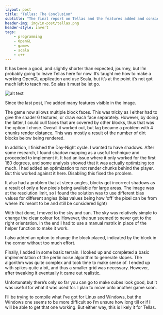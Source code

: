 ```yaml
---
layout: post
title: "Tellas: The Conclusion"
subtitle: "The final report on Tellas and the features added and considered since the initial post."
header-img: img/in-post/tellas.png
header-style: invert
tags:
    - programming
    - OpenGL
    - games
    - scala
    - c++
---
```


It has been a good, and slightly shorter than expected, journey, but I’m probably going to leave Tellas here for now. It’s taught me how to make a working OpenGL application and use Scala, but it’s at the point it’s not got much left to teach me. So alas it must be let go.

![alt text](https://black-photon.github.io/images/tellas-sharp.png "A view of Tellas in the last version")

Since the last post, I’ve added many features visible in the image.

The game now allows multiple block faces. This was tricky as I either had to give the shader 6 textures, or draw each face separately. However, by doing the latter, I could cull faces that are covered by other blocks, thus that was the option I chose. Overall it worked out, but lag became a problem with 4 chunks render distance. This was mostly a result of the number of dirt blocks below being rendered.

In addition, I finished the Day-Night cycle. I wanted to have shadows. After some research, I found shadow mapping as a useful technique and proceeded to implement it. It had an issue where it only worked for the first 180 degrees, and some analysis showed that it was actually optimizing too much. I had added an optimization to not render chunks behind the player. But this worked against it here. Disabling this fixed the problem.

It also had a problem that at steep angles, blocks got incorrect shadows as a result of only a few pixels being available for large areas. The image was at the resolution limit, so I found the solution was to use different bias values for different angles (bias values being how ‘off’ the pixel can be from where it’s meant to be and still be considered light)

With that done, I moved to the sky and sun. The sky was relatively simple to change the clear colour for. However, the sun seemed to never get to the right orientation. In the end I had to use a manual matrix in place of the helper function to make it work.

I also added an option to change the block placed, indicated by the block in the corner without too much effort.

Finally, I added in some basic terrain. I looked up and completed a basic implementation of the perlin noise algorithm to generate slopes. The algorithm was quite complex and took time to make sense of. I ended up with spikes quite a bit, and thus a smaller grid was necessary. However, after tweaking it eventually it came out realistic.

Unfortunately there’s only so far you can go to make cubes look good, but it was useful for what it was used for. I plan to move onto another game soon.

I’ll be trying to compile what I’ve got for Linux and Windows, but the Windows one seems to be more difficult so I’m unsure how long till or if I will be able to get that one working. But either way, this is likely it for Tellas.